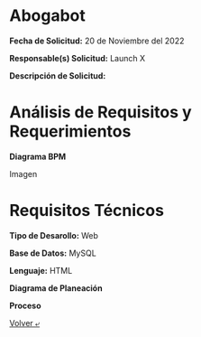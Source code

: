 # Abogabot

 **Fecha de Solicitud:** 20 de Noviembre del 2022
 
 **Responsable(s) Solicitud:** Launch X
 
 **Descripción de Solicitud:**
 

 # Análisis de Requisitos y Requerimientos

 **Diagrama BPM**

 Imagen

 # Requisitos Técnicos

 **Tipo de Desarollo:** Web
 
 **Base de Datos:** MySQL
 
 **Lenguaje:** HTML
 
 **Diagrama de Planeación**
 
 **Proceso**

[Volver &ldca;](/Launch/Practica1/README.md "Regresar a página anterior")